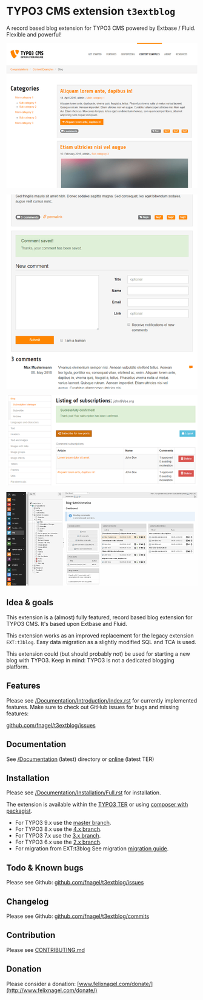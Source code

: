 # TYPO3 CMS extension `t3extblog`

A record based blog extension for TYPO3 CMS powered by Extbase / Fluid. Flexible and powerful!


![Frontend: list view](./Documentation/Images/AdministratorManual/blogsystem.png)

![Frontend: post detail -> comment setion](./Documentation/Images/Screenshots/comment.png)

![Frontend: subscription manager](./Documentation/Images/AdministratorManual/subscription-manager.png)

![Backend module: dashboard](./Documentation/Images/Screenshots/dashboard.png)


## Idea & goals

This extension is a (almost) fully featured, record based blog extension for TYPO3 CMS. 
It's based upon Extbase and Fluid.

This extension works as an improved replacement for the legacy extension `EXT:t3blog`.
Easy data migration as a slightly modified SQL and TCA is used.

This extension could (but should probably not) be used for starting a new blog with TYPO3.
Keep in mind: TYPO3 is not a dedicated blogging platform.


## Features

Please see [/Documentation/Introduction/Index.rst](Documentation/Introduction/Index.rst) for currently implemented features.
Make sure to check out GitHub issues for bugs and missing features:

[github.com/fnagel/t3extblog/issues](https://github.com/fnagel/t3extblog/issues)



## Documentation

See [/Documentation](Documentation) (latest) directory or [online](http://docs.typo3.org/typo3cms/extensions/t3extblog/) (latest TER)


## Installation

Please see [/Documentation/Installation/Full.rst](Documentation/Installation/Full.rst) for installation.

The extension is available within the [TYPO3 TER](https://extensions.typo3.org/extension/t3extblog/) 
or using [composer with packagist](https://packagist.org/packages/felixnagel/t3extblog).

* For TYPO3 9.x use the [master branch](https://github.com/fnagel/t3extblog/tree/master).
* For TYPO3 8.x use the [4.x branch](https://github.com/fnagel/t3extblog/tree/4.x).
* For TYPO3 7.x use the [3.x branch](https://github.com/fnagel/t3extblog/tree/3.x).
* For TYPO3 6.x use the [2.x branch](https://github.com/fnagel/t3extblog/tree/2.x).
* For migration from EXT:t3blog See migration [migration guide](Documentation/ReplaceT3Blog/Index.rst).


## Todo & Known bugs

Please see Github: [github.com/fnagel/t3extblog/issues](https://github.com/fnagel/t3extblog/issues)


## Changelog

Please see Github: [github.com/fnagel/t3extblog/commits](https://github.com/fnagel/t3extblog/commits)


## Contribution

Please see [CONTRIBUTING.md](CONTRIBUTING.md)


## Donation

Please consider a donation: [www.felixnagel.com/donate/](http://www.felixnagel.com/donate/)
